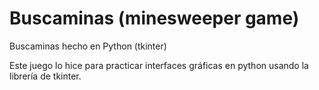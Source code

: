 # Buscaminas (minesweeper game)
Buscaminas hecho en Python (tkinter)

Este juego lo hice para practicar interfaces gráficas en python usando la librería de tkinter.
